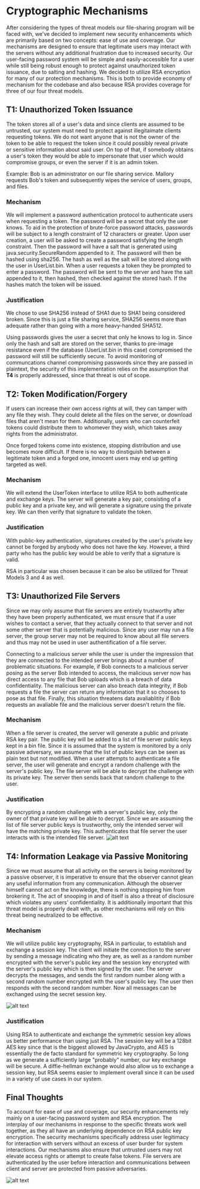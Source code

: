 # Cryptographic Mechanisms
After considering the types of threat models our file-sharing program will be faced with, we've decided to implement new security enhancements which are primarily based on two concepts: ease of use and coverage. Our mechanisms are designed to ensure that legitimate users may interact with the servers without any additional frustration due to increased security. Our user-facing password system will be simple and easily-accessible for a user while still being robust enough to protect against unauthorized token issuance, due to salting and hashing. We decided to utilize RSA encryption for many of our protection mechanisms. This is both to provide economy of mechanism for the codebase and also because RSA provides coverage for three of our four threat models. 


## T1: Unauthorized Token Issuance
The token stores all of a user's data and since clients are assumed to be untrusted, our system must need to protect against illegitaimate clients requesting tokens. We do not want anyone that is not the owner of the token to be able to request the token since it could possibly reveal private or sensitive information about said user. On top of that, if somebody obtains a user's token they would be able to impersonate that user which would compromise groups, or even the server if it is an admin token.  

Example: Bob is an administrator on our file sharing service. Mallory requests Bob's token and subsequently wipes the service of users, groups, and files.  

### Mechanism
We will implement a password authentication protocol to authenticate users when requesting a token. The password will be a secret that only the user knows. To aid in the protection of brute-force password attacks, passwords will be subject to a length constraint of 12 characters or greater. Upon user creation, a user will be asked to create a password satisfying the length constraint. Then the password will have a salt that is generated using java.security.SecureRandom appended to it. The password will then be hashed using sha256. The hash as well as the salt will be stored along with the user in UserList.bin. When a user requests a token they be prompted to enter a password. The password will be sent to the server and have the salt appended to it, then hashed, then checked against the stored hash. If the hashes match the token will be issued.   

### Justification  
We chose to use SHA256 instead of SHA1 due to SHA1 being considered broken. Since this is just a file sharing service, SHA256 seems more than adequate rather than going with a more heavy-handed SHA512. 

Using passwords gives the user a secret that only he knows to log in. Since only the hash and salt are stored on the server, thanks to pre-image resistance even if the database (UserList.bin in this case) compromised the password will still be sufficiently secure. To avoid monitoring of communcations channel compromising passwords since they are passed in plaintext, the security of this implementation relies on the assumption that **T4** is properly addressed, since that threat is out of scope. 


## T2: Token Modification/Forgery
If users can increase their own access rights at will, they can tamper with any file they wish. They could delete all the files on the server, or download files that aren't mean for them. Additionally, users who can counterfeit tokens could distribute them to whomever they wish, which takes away rights from the administrator. 

Once forged tokens come into existence, stopping distribution and use becomes more difficult. If there is no way to dinstiguish between a legitimate token and a forged one, innocent users may end up getting targeted as well.

### Mechanism
We will extend the UserToken interface to utilize RSA to both authenticate and exchange keys. The server will generate a key pair, consisting of a public key and a private key, and will generate a signature using the private key. We can then verify that signature to validate the token. 

### Justification
With public-key authentication, signatures created by the user's private key cannot be forged by anybody who does not have the key. However, a third party who has the public key would be able to verify that a signature is valid. 

RSA in particular was chosen because it can be also be utilized for Threat Models 3 and 4 as well. 

## T3: Unauthorized File Servers
Since we may only assume that file servers are entirely trustworthy after they have been properly authenticated, we must ensure that if a user wishes to contact a server, that they actually connect to that server and not some other server that is potentially malicious. Since any user may run a file server, the group server may not be required to know about all file servers and thus may not be used in user authentification of a file server. 

Connecting to a malicious server while the user is under the impression that they are connected to the intended server brings about a number of problematic situations. For example, if Bob connects to a malicious server posing as the server Bob intended to access, the malicious server now has direct access to any file that Bob uploads which is a breach of data confidentiality. The malicious server can also breach data integrity, if Bob requests a file the server can return any information that it so chooses to pose as that file. Finally, this situation threatens data avaliablitity if Bob requests an avaliable file and the malicious server doesn't return the file.

### Mechanism
When a file server is created, the server will generate a public and private RSA key pair. The public key will be added to a list of file server public keys kept in a bin file. Since it is assumed that the system is monitored by a only passive adversary, we assume that the list of public keys can be seen as plain text but not modified. When a user attempts to authenticate a file server, the user will generate and encrypt a random challenge with the server's public key. The file server will be able to decrypt the challenge with its private key. The server then sends back that random challenge to the user.

### Justification
By encrypting a random challenge with a server's public key, only the owner of that private key will be able to decrypt. Since we are assuming the list of file server public keys is trustworthy, only the intended server will have the matching private key. This authenticates that file server the user interacts with is the intended file server.
![alt text](T3diagram.png)

## T4: Information Leakage via Passive Monitoring
Since we must assume that all activity on the servers is being monitored by a passive observer, it is imperative to ensure that the observer cannot glean any useful information from any communication. Although the observer himself cannot act on the knowledge, there is nothing stopping him from brokering it. The act of snooping in and of itself is also a threat of disclosure which violates any users' confidentiality. It is additionally important that this threat model is properly dealt with, as other mechanisms will rely on this threat being neutralized to be effective.

### Mechanism
We will utilize public key cryptography, RSA in particular, to establish and exchange a session key. The client will initiate the connection to the server by sending a message indicating who they are, as well as a random number encrypted with the server's public key and the session key encrypted with the server's public key which is then signed by the user. The server decrypts the messages, and sends the first random number along with a second random number encrypted with the user's public key. The user then responds with the second random number. Now all messages can be exchanged using the secret session key. 

![alt text](T4.png)

### Justification
Using RSA to authenticate and exchange the symmetric session key allows us better performance than using just RSA. The session key will be a 128bit AES key since that is the biggest allowed by JavaCrypto, and AES is essentially the de facto standard for symmetric key cryptography. So long as we generate a sufficiently large "probably" number, our key exchange will be secure. A diffie-hellman exchange would also allow us to exchange a session key, but RSA seems easier to implement overall since it can be used in a variety of use cases in our system. 

## Final Thoughts
To account for ease of use and coverage, our security enhancements rely mainly on a user-facing password system and RSA encryption. The interplay of our mechanisms in response to the specific threats work well together, as they all have an underlying dependence on RSA public key encryption. The security mechanisms specifically address user legitimacy for interaction with servers without an excess of user burder for system interactions. Our mechanisms also ensure that untrusted users may not elevate access rights or attempt to create false tokens. File servers are authenticated by the user before interaction and communications between client and server are protected from passive adversaries.

![alt text](Example_exchange.png)
